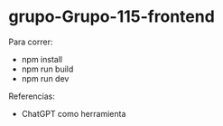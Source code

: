 # grupo-Grupo-115-frontend

Para correr:
- npm install
- npm run build
- npm run dev

Referencias:
- ChatGPT como herramienta